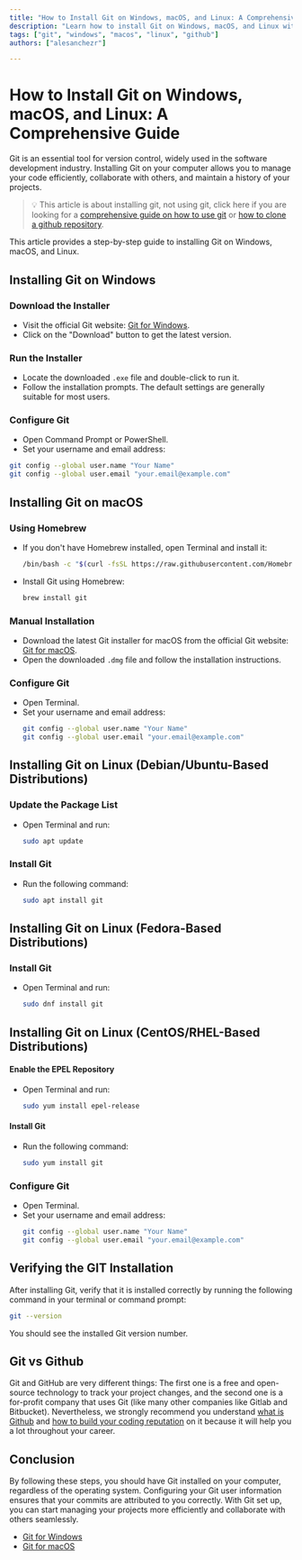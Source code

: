 ```yaml
---
title: "How to Install Git on Windows, macOS, and Linux: A Comprehensive Guide"
description: "Learn how to install Git on Windows, macOS, and Linux with this comprehensive guide. Step-by-step instructions to help you get started with Git."
tags: ["git", "windows", "macos", "linux", "github"]
authors: ["alesanchezr"]

---
```


# How to Install Git on Windows, macOS, and Linux: A Comprehensive Guide

Git is an essential tool for version control, widely used in the software development industry. Installing Git on your computer allows you to manage your code efficiently, collaborate with others, and maintain a history of your projects. 

> 💡 This article is about installing git, not using git, click here if you are looking for a [comprehensive guide on how to use git](https://4geeks.com/lesson/how-to-use-git-version-control-system) or [how to clone a github repository](https://4geeks.com/how-to/github-clone-repository).

This article provides a step-by-step guide to installing Git on Windows, macOS, and Linux.

## Installing Git on Windows

### Download the Installer

- Visit the official Git website: [Git for Windows](https://www.git-scm.com/download/win).
- Click on the "Download" button to get the latest version.

### Run the Installer

- Locate the downloaded `.exe` file and double-click to run it.
- Follow the installation prompts. The default settings are generally suitable for most users.

### Configure Git

- Open Command Prompt or PowerShell.
- Set your username and email address:
  
```sh
git config --global user.name "Your Name"
git config --global user.email "your.email@example.com"
```

## Installing Git on macOS

### Using Homebrew

- If you don't have Homebrew installed, open Terminal and install it:
  ```sh
  /bin/bash -c "$(curl -fsSL https://raw.githubusercontent.com/Homebrew/install/HEAD/install.sh)"
  ```
- Install Git using Homebrew:
  ```sh
  brew install git
  ```

### Manual Installation

- Download the latest Git installer for macOS from the official Git website: [Git for macOS](https://git-scm.com/download/mac).
- Open the downloaded `.dmg` file and follow the installation instructions.

### Configure Git

- Open Terminal.
- Set your username and email address:
  ```sh
  git config --global user.name "Your Name"
  git config --global user.email "your.email@example.com"
  ```

## Installing Git on Linux (Debian/Ubuntu-Based Distributions)

### Update the Package List

- Open Terminal and run:
  ```sh
  sudo apt update
  ```

### Install Git

- Run the following command:
  ```sh
  sudo apt install git
  ```

## Installing Git on Linux (Fedora-Based Distributions)

### Install Git

- Open Terminal and run:
  ```sh
  sudo dnf install git
  ```

## Installing Git on Linux (CentOS/RHEL-Based Distributions)

#### Enable the EPEL Repository

- Open Terminal and run:
  ```sh
  sudo yum install epel-release
  ```

#### Install Git

- Run the following command:
  ```sh
  sudo yum install git
  ```

### Configure Git

- Open Terminal.
- Set your username and email address:
  ```sh
  git config --global user.name "Your Name"
  git config --global user.email "your.email@example.com"
  ```

## Verifying the GIT Installation

After installing Git, verify that it is installed correctly by running the following command in your terminal or command prompt:

```sh
git --version
```

You should see the installed Git version number.

## Git vs Github

Git and GitHub are very different things: The first one is a free and open-source technology to track your project changes, and the second one is a for-profit company that uses Git (like many other companies like Gitlab and Bitbucket). Nevertheless, we strongly recommend you understand [what is Github](/lesson/welcome-to-github) and [how to build your coding reputation](/lesson/building-your-github-profile-and-reputation) on it because it will help you a lot throughout your career.

## Conclusion

By following these steps, you should have Git installed on your computer, regardless of the operating system. Configuring your Git user information ensures that your commits are attributed to you correctly. With Git set up, you can start managing your projects more efficiently and collaborate with others seamlessly.

- [Git for Windows](https://gitforwindows.org/)
- [Git for macOS](https://git-scm.com/download/mac)
